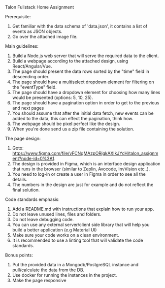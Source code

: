 Talon Fullstack Home Assignment

Prerequisite:

1. Get familiar with the data schema of 'data.json', it contains a list of events as JSON objects.
2. Go over the attached image file.

Main guidelines:

1. Build a Node.js web server that will serve the required data to the client.
2. Build a webpage according to the attached design, using React/Angular/Vue.
3. The page should present the data rows sorted by the "time" field in descending order.
4. The page should have a multiselect dropdown element for filtering on the "eventType" field.
5. The page should have a dropdown element for choosing how many lines would be presented (options: 5, 10, 25).
6. The page should have a pagination option in order to get to the previous and next pages
7. You should assume that after the initial data fetch, new events can be added to the data, this can effect the pagination, think how.
8. The webpage should be pixel perfect like the design.
9. When you're done send us a zip file containing the solution.

The page design:

1. Goto: https://www.figma.com/file/vFCNqMAzpORjgkAXIkJYcH/talon_assignment?node-id=0%3A1.
2. The design is provided in Figma, which is an interface design application that runs in the browser (similar to Zeplin, Avocode, InvVision etc..).
3. You need to log-in or create a user in Figma in order to see all the details.
4. The numbers in the design are just for example and do not reflect the final solution.

Code standards emphasis:

1. Add a README.md with instructions that explain how to run your app.
2. Do not leave unused lines, files and folders.
3. Do not leave debugging code.
4. You can use any external server/client side library that will help you build a better application (e.g Material UI)
5. Make sure your code works on a clean environment.
6. It is recommended to use a linting tool that will validate the code standards.

Bonus points:

1. Put the provided data in a Mongodb/PostgreSQL instance and pull/calculate the data from the DB.
2. Use docker for running the instances in the project.
3. Make the page responsive
